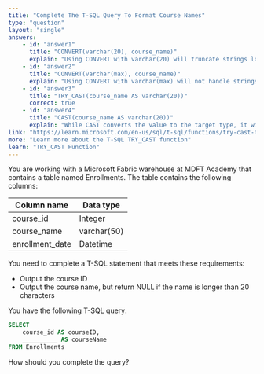 ```yaml
---
title: "Complete The T-SQL Query To Format Course Names"
type: "question"
layout: "single"
answers:
    - id: "answer1"
      title: "CONVERT(varchar(20), course_name)"
      explain: "Using CONVERT with varchar(20) will truncate strings longer than 20 characters instead of returning NULL as required"
    - id: "answer2"
      title: "CONVERT(varchar(max), course_name)"
      explain: "Using CONVERT with varchar(max) will not handle strings longer than 20 characters as required, and will never return NULL"
    - id: "answer3"
      title: "TRY_CAST(course_name AS varchar(20))"
      correct: true
    - id: "answer4"
      title: "CAST(course_name AS varchar(20))"
      explain: "While CAST converts the value to the target type, it will truncate strings longer than 20 characters or raise an error in contexts where truncation isn't allowed (such as inserts or assignments). It does not return NULL, which is required in this scenario"
link: "https://learn.microsoft.com/en-us/sql/t-sql/functions/try-cast-transact-sql"
more: "Learn more about the T-SQL TRY_CAST function"
learn: "TRY_CAST Function"
---
```

You are working with a Microsoft Fabric warehouse at MDFT Academy that contains a table named Enrollments. The table contains the following columns:

| Column name      | Data type   |
|-----------------|-------------|
| course_id         | Integer     |
| course_name       | varchar(50) |
| enrollment_date   | Datetime    |

You need to complete a T-SQL statement that meets these requirements:

- Output the course ID
- Output the course name, but return NULL if the name is longer than 20 characters

You have the following T-SQL query:

```sql
SELECT 
    course_id AS courseID,
    __________ AS courseName
FROM Enrollments
```
How should you complete the query?
